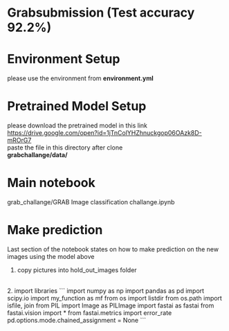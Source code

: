 # Grabsubmission (Test accuracy 92.2%)
# Environment Setup<br>
please use the environment from **environment.yml**<br>
# Pretrained Model Setup<br>
please download the pretrained model in this link <br>
https://drive.google.com/open?id=1jTnColYHZhnuckgop06OAzk8D-mROrG7 <br>
paste the file in this directory after clone <br> 
**grabchallange/data/**
# Main notebook<br>
grab_challange/GRAB Image classification challange.ipynb
# Make prediction
Last section of the notebook states on how to make prediction on the new images using the model above<br>
1. copy pictures into hold_out_images folder<br>
<br>
2. import libraries
```
import numpy as np
import pandas as pd
import scipy.io
import my_function as mf
from os import listdir
from os.path import isfile, join
from PIL import Image as PILImage
import fastai as fastai
from fastai.vision import *
from fastai.metrics import error_rate
pd.options.mode.chained_assignment = None
```
